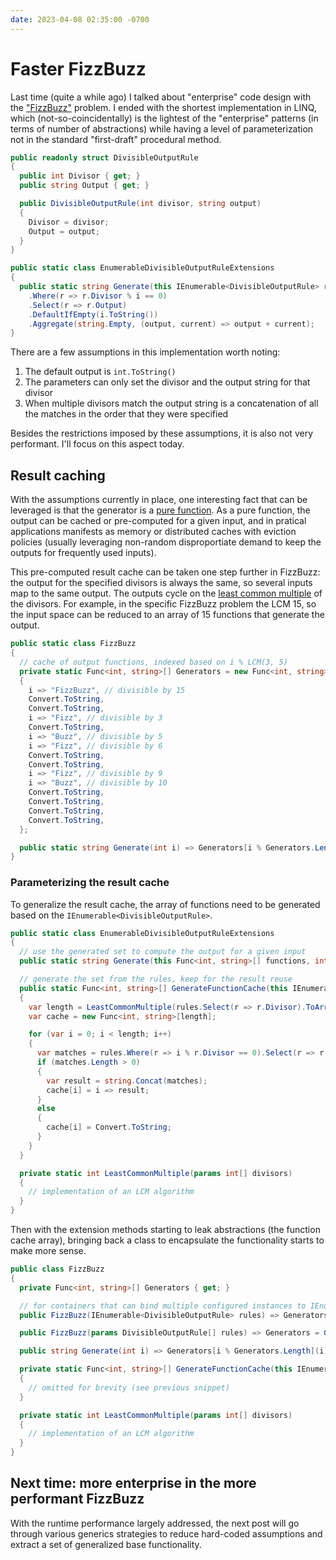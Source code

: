 ```yaml
---
date: 2023-04-08 02:35:00 -0700
---
```

# Faster FizzBuzz

Last time (quite a while ago) I talked about "enterprise" code design with the ["FizzBuzz"](https://wiki.c2.com/?FizzBuzzTest)
problem. I ended with the shortest implementation in LINQ, which (not-so-coincidentally) is the lightest of the "enterprise"
patterns (in terms of number of abstractions) while having a level of parameterization not in the standard "first-draft"
procedural method.

```csharp
public readonly struct DivisibleOutputRule
{
  public int Divisor { get; }
  public string Output { get; }

  public DivisibleOutputRule(int divisor, string output)
  {
    Divisor = divisor;
    Output = output;
  }
}

public static class EnumerableDivisibleOutputRuleExtensions
{
  public static string Generate(this IEnumerable<DivisibleOutputRule> rules, int i) => rules
    .Where(r => r.Divisor % i == 0)
    .Select(r => r.Output)
    .DefaultIfEmpty(i.ToString())
    .Aggregate(string.Empty, (output, current) => output + current);
}
```

There are a few assumptions in this implementation worth noting:
1. The default output is `int.ToString()`
2. The parameters can only set the divisor and the output string for that divisor
3. When multiple divisors match the output string is a concatenation of all the matches in the order that they were specified

Besides the restrictions imposed by these assumptions, it is also not very performant. I'll focus on this aspect today.

## Result caching

With the assumptions currently in place, one interesting fact that can be leveraged is that the generator is a
[pure function](https://en.wikipedia.org/wiki/Pure_function). As a pure function, the output can be cached or pre-computed
for a given input, and in pratical applications manifests as memory or distributed caches with eviction policies (usually
leveraging non-random disproportiate demand to keep the outputs for frequently used inputs).

This pre-computed result cache can be taken one step further in FizzBuzz: the output for the specified divisors is always the
same, so several inputs map to the same output. The outputs cycle on the
[least common multiple](https://en.wikipedia.org/wiki/Least_common_multiple) of the divisors. For example, in the specific
FizzBuzz problem the LCM 15, so the input space can be reduced to an array of 15 functions that generate the output.

```csharp
public static class FizzBuzz
{
  // cache of output functions, indexed based on i % LCM(3, 5)
  private static Func<int, string>[] Generators = new Func<int, string>[]
  {
    i => "FizzBuzz", // divisible by 15
    Convert.ToString,
    Convert.ToString,
    i => "Fizz", // divisible by 3
    Convert.ToString,
    i => "Buzz", // divisible by 5
    i => "Fizz", // divisible by 6
    Convert.ToString,
    Convert.ToString,
    i => "Fizz", // divisible by 9
    i => "Buzz", // divisible by 10
    Convert.ToString,
    Convert.ToString,
    Convert.ToString,
    Convert.ToString,
  };

  public static string Generate(int i) => Generators[i % Generators.Length](i);
}
```

### Parameterizing the result cache

To generalize the result cache, the array of functions need to be generated based on the `IEnumerable<DivisibleOutputRule>`.

```csharp
public static class EnumerableDivisibleOutputRuleExtensions
{
  // use the generated set to compute the output for a given input
  public static string Generate(this Func<int, string>[] functions, int i) => functions[i % functions.Length](i);

  // generate the set from the rules, keep for the result reuse
  public static Func<int, string>[] GenerateFunctionCache(this IEnumerable<DivisibleOutputRule> rules)
  {
    var length = LeastCommonMultiple(rules.Select(r => r.Divisor).ToArray());
    var cache = new Func<int, string>[length];

    for (var i = 0; i < length; i++)
    {
      var matches = rules.Where(r => i % r.Divisor == 0).Select(r => r.Output).ToList();
      if (matches.Length > 0)
      {
        var result = string.Concat(matches);
        cache[i] = i => result;
      }
      else
      {
        cache[i] = Convert.ToString;
      }
    }
  }

  private static int LeastCommonMultiple(params int[] divisors)
  {
    // implementation of an LCM algorithm
  }
}
```

Then with the extension methods starting to leak abstractions (the function cache array), bringing back a class to
encapsulate the functionality starts to make more sense.

```csharp
public class FizzBuzz
{
  private Func<int, string>[] Generators { get; }

  // for containers that can bind multiple configured instances to IEnumerable<T>
  public FizzBuzz(IEnumerable<DivisibleOutputRule> rules) => Generators = GenerateFunctionCache(rules);

  public FizzBuzz(params DivisibleOutputRule[] rules) => Generators = GenerateFunctionCache(rules);

  public string Generate(int i) => Generators[i % Generators.Length](i);

  private static Func<int, string>[] GenerateFunctionCache(this IEnumerable<DivisibleOutputRule> rules)
  {
    // omitted for brevity (see previous snippet)
  }

  private static int LeastCommonMultiple(params int[] divisors)
  {
    // implementation of an LCM algorithm
  }
}
```

## Next time: more enterprise in the more performant FizzBuzz

With the runtime performance largely addressed, the next post will go through various generics strategies to reduce
hard-coded assumptions and extract a set of generalized base functionality.
